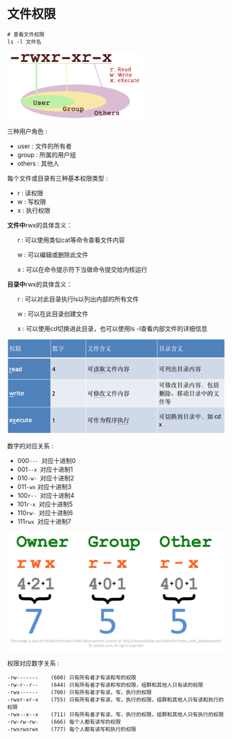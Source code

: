 # 文件权限

```
# 查看文件权限
ls -l 文件名
```

![](/assets/wenjianquanxian.png)

三种用户角色 :

* user : 文件的所有者
* group : 所属的用户组
* others : 其他人

每个文件或目录有三种基本权限类型 : 

* r : 读权限    
* w : 写权限    
* x : 执行权限

**文件中**rwx的具体含义：

      r : 可以使用类似cat等命令查看文件内容

      w : 可以编辑或删除此文件

      x : 可以在命令提示符下当做命令提交给内核运行

**目录中**rwx的具体含义：

      r : 可以对此目录执行ls以列出内部的所有文件

      w : 可以在此目录创建文件

      x : 可以使用cd切换进此目录，也可以使用ls -l查看内部文件的详细信息

![](/assets/qianxianleixing.png)

数字的对应关系 : 

* 000` ---  `对应十进制0
* 001` --x  `对应十进制1
* 010` -w-  `对应十进制2
* 011` -wx ` 对应十进制3
* 100` r--  `对应十进制4
* 101` r-x  `对应十进制5
* 110` rw-  `对应十进制6
* 111` rwx  `对应十进制7

![](/assets/quanxianleixing2.png)

权限对应数字关系 : 

```
-rw-------    (600) 只有所有者才有读和写的权限  
-rw-r--r--    (644) 只有所有者才有读和写的权限，组群和其他人只有读的权限  
-rwx------    (700) 只有所有者才有读，写，执行的权限  
-rwxr-xr-x    (755) 只有所有者才有读，写，执行的权限，组群和其他人只有读和执行的权限  
-rwx--x--x    (711) 只有所有者才有读，写，执行的权限，组群和其他人只有执行的权限  
-rw-rw-rw-    (666) 每个人都有读写的权限  
-rwxrwxrwx    (777) 每个人都有读写和执行的权限
```




